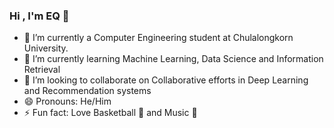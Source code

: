 ### Hi , I'm EQ 👋
- 🔭 I’m currently a Computer Engineering student at Chulalongkorn University.
- 🌱 I’m currently learning Machine Learning, Data Science and Information Retrieval
- 👯 I’m looking to collaborate on Collaborative efforts in Deep Learning and Recommendation systems
- 😄 Pronouns: He/Him
- ⚡ Fun fact: Love Basketball 🏀 and Music 🎵

<!--
**qrcodeTH/qrcodeTH** is a ✨ _special_ ✨ repository because its `README.md` (this file) appears on your GitHub profile.

Here are some ideas to get you started:
-->


